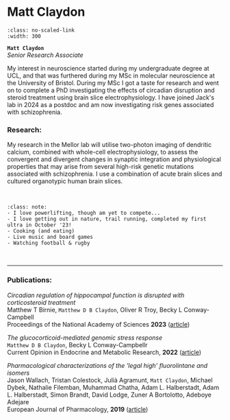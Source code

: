 # Matt Claydon

```{image} ../../img/members/headshot.png
:class: no-scaled-link
:width: 300
```

**`Matt Claydon`**  
_Senior Research Associate_  
[<i class="fa-solid fa-building-columns" style="color: #d74242;"></i>](https://research-information.bris.ac.uk/en/persons/matthew-d-b-claydon)
[<i class="fa-solid fa-envelope"></i>](mailto:matthew.claydon@bristol.ac.uk)
<!-- [<i class="fa-brands fa-twitter fa-lg" style="color:#2a67cf"></i>](https://www.twitter.com)
[<i class="fa-brands fa-linkedin-in fa-lg" style="color:#5a97d8"></i>](https://www.linkedin.com)
[<i class="fa-brands fa-researchgate" style="color: #57dba8;"></i>](https://www.researchgate.com)
[<i class="fa-brands fa-orcid" style="color: #6eee5d;"></i>](https://www.orcid.org)
[<i class="fa-brands fa-github" style="color: #696969;"></i>](https://www.github.com) -->

My interest in neuroscience started during my undergraduate degree at UCL, and that was furthered during my MSc in molecular neuroscience at the University of Bristol. During my MSc I got a taste for research and went on to complete a PhD investigating the effects of circadian disruption and steroid treatment using brain slice electrophysiology. I have joined Jack's lab in 2024 as a postdoc and am now investigating risk genes associated with schizophrenia.

### Research:
My research in the Mellor lab will utilise two-photon imaging of dendritic calcium, combined with whole-cell electrophysiology, to assess the convergent and divergent changes in synaptic integration and physiological properties that may arise from several high-risk genetic mutations associated with schizophrenia. I use a combination of acute brain slices and cultured organotypic human brain slices.



&nbsp;


```{admonition} Outside of the lab
:class: note:
- I love powerlifting, though am yet to compete...
- I love getting out in nature, trail running, completed my first ultra in October '23!
- Cooking (and eating)
- Live music and board games
- Watching football & rugby
``` 

&nbsp;

---


### Publications:

_Circadian regulation of hippocampal function is disrupted with corticosteroid treatment_<br>
Matthew T Birnie, `Matthew D B Claydon`, Oliver R Troy, Becky L Conway-Campbell <br>
Proceedings of the National Academy of Sciences **2023** ([article](https://www.pnas.org/doi/10.1073/pnas.2211996120)) 

_The glucocorticoid-mediated genomic stress response_<br>
`Matthew D B Claydon`, Becky L Conway-Campbellr <br>
Current Opinion in Endocrine and Metabolic Research, **2022** ([article](https://www.sciencedirect.com/science/article/pii/S2451965022000485?via%3Dihub)) 

_Pharmacological characterizations of the 'legal high' fluorolintane and isomers_<br>
Jason Wallach, Tristan Colestock, Julià Agramunt, `Matt Claydon`, Michael Dybek, Nathalie Filemban, Muhammad Chatha, Adam L. Halberstadt, Adam L. Halberstadt, Simon Brandt, David Lodge, Zuner A Bortolotto, Adeboye Adejare <br>
European Journal of Pharmacology, **2019** ([article](https://www.sciencedirect.com/science/article/pii/S0014299919303784?via%3Dihub))


&nbsp;




